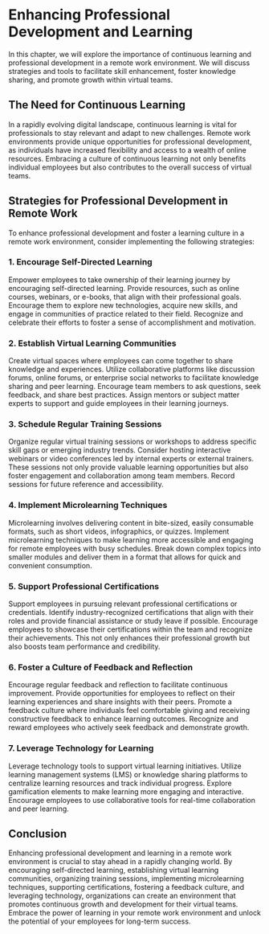 # Enhancing Professional Development and Learning

In this chapter, we will explore the importance of continuous learning and professional development in a remote work environment. We will discuss strategies and tools to facilitate skill enhancement, foster knowledge sharing, and promote growth within virtual teams.

## The Need for Continuous Learning

In a rapidly evolving digital landscape, continuous learning is vital for professionals to stay relevant and adapt to new challenges. Remote work environments provide unique opportunities for professional development, as individuals have increased flexibility and access to a wealth of online resources. Embracing a culture of continuous learning not only benefits individual employees but also contributes to the overall success of virtual teams.

## Strategies for Professional Development in Remote Work

To enhance professional development and foster a learning culture in a remote work environment, consider implementing the following strategies:

### 1\. Encourage Self-Directed Learning

Empower employees to take ownership of their learning journey by encouraging self-directed learning. Provide resources, such as online courses, webinars, or e-books, that align with their professional goals. Encourage them to explore new technologies, acquire new skills, and engage in communities of practice related to their field. Recognize and celebrate their efforts to foster a sense of accomplishment and motivation.

### 2\. Establish Virtual Learning Communities

Create virtual spaces where employees can come together to share knowledge and experiences. Utilize collaborative platforms like discussion forums, online forums, or enterprise social networks to facilitate knowledge sharing and peer learning. Encourage team members to ask questions, seek feedback, and share best practices. Assign mentors or subject matter experts to support and guide employees in their learning journeys.

### 3\. Schedule Regular Training Sessions

Organize regular virtual training sessions or workshops to address specific skill gaps or emerging industry trends. Consider hosting interactive webinars or video conferences led by internal experts or external trainers. These sessions not only provide valuable learning opportunities but also foster engagement and collaboration among team members. Record sessions for future reference and accessibility.

### 4\. Implement Microlearning Techniques

Microlearning involves delivering content in bite-sized, easily consumable formats, such as short videos, infographics, or quizzes. Implement microlearning techniques to make learning more accessible and engaging for remote employees with busy schedules. Break down complex topics into smaller modules and deliver them in a format that allows for quick and convenient consumption.

### 5\. Support Professional Certifications

Support employees in pursuing relevant professional certifications or credentials. Identify industry-recognized certifications that align with their roles and provide financial assistance or study leave if possible. Encourage employees to showcase their certifications within the team and recognize their achievements. This not only enhances their professional growth but also boosts team performance and credibility.

### 6\. Foster a Culture of Feedback and Reflection

Encourage regular feedback and reflection to facilitate continuous improvement. Provide opportunities for employees to reflect on their learning experiences and share insights with their peers. Promote a feedback culture where individuals feel comfortable giving and receiving constructive feedback to enhance learning outcomes. Recognize and reward employees who actively seek feedback and demonstrate growth.

### 7\. Leverage Technology for Learning

Leverage technology tools to support virtual learning initiatives. Utilize learning management systems (LMS) or knowledge sharing platforms to centralize learning resources and track individual progress. Explore gamification elements to make learning more engaging and interactive. Encourage employees to use collaborative tools for real-time collaboration and peer learning.

## Conclusion

Enhancing professional development and learning in a remote work environment is crucial to stay ahead in a rapidly changing world. By encouraging self-directed learning, establishing virtual learning communities, organizing training sessions, implementing microlearning techniques, supporting certifications, fostering a feedback culture, and leveraging technology, organizations can create an environment that promotes continuous growth and development for their virtual teams. Embrace the power of learning in your remote work environment and unlock the potential of your employees for long-term success.

